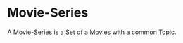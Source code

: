 # Movie-Series

A Movie-Series is a [Set](60004.md) of a [Movies](200300000.md) with a common [Topic](600051.md).